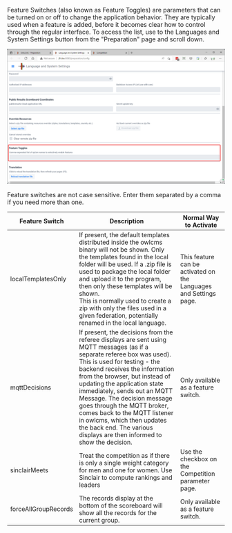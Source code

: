Feature Switches (also known as Feature Toggles) are parameters that can be turned on or off to change the application behavior.  They are typically used when a feature is added, before it becomes clear how to control through the regular interface. To access the list, use to the Languages and System Settings button from the "Preparation" page and scroll down.

![040_FeatureToggles](img/SystemSettings/040_FeatureToggles.png)



Feature switches are not case sensitive.  Enter them separated by a comma if you need more than one.

| Feature Switch       | Description                                                  | Normal Way to Activate                                       |
| -------------------- | ------------------------------------------------------------ | ------------------------------------------------------------ |
| localTemplatesOnly   | If present, the default templates distributed inside the owlcms binary will not be shown.  Only the templates found in the local folder will be used.  If a .zip file is used to package the local folder and upload it to the program, then only these templates will be shown.<br />This is normally used to create a zip with only the files used in a given federation, potentially renamed in the local language. | This feature can be activated on the Languages and Settings page. |
| mqttDecisions        | If present, the decisions from the referee displays are sent using MQTT messages (as if a separate referee box was used).  This is used for testing - the backend receives the information from the browser, but instead of updating the application state immediately, sends out an MQTT Message.  The decision message goes through the MQTT broker, comes back to the MQTT listener in owlcms, which then updates the back end.  The various displays are then informed to show the decision. | Only available as a feature switch.                          |
| sinclairMeets        | Treat the competition as if there is only a single weight category for men and one for women.  Use Sinclair to compute rankings and leaders | Use the checkbox on the Competition parameter page.          |
| forceAllGroupRecords | The records display at the bottom of the scoreboard will show all the records for the current group. | Only available as a feature switch.                          |